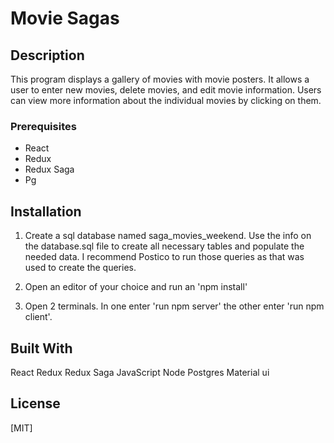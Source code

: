 # Movie Sagas

## Description

This program displays a gallery of movies with movie posters. It allows a user to enter new movies, delete movies, and edit movie information. Users can view more information about the individual movies by clicking on them.

### Prerequisites

- React
- Redux
- Redux Saga
- Pg

## Installation

1. Create a sql database named saga_movies_weekend. Use the info on the database.sql file to create all necessary tables and populate the needed data. I recommend Postico to run those queries as that was used to create the queries.

2. Open an editor of your choice and run an 'npm install'

3. Open 2 terminals. In one enter 'run npm server' the other enter 'run npm client'.

## Built With

React
Redux
Redux Saga
JavaScript
Node
Postgres
Material ui

## License

[MIT]
